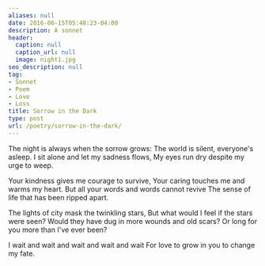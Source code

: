 ```yaml
---
aliases: null
date: 2016-06-15T05:48:23-04:00
description: A sonnet
header:
  caption: null
  caption_url: null
  image: night1.jpg
seo_description: null
tag:
- Sonnet
- Poem
- Love
- Loss
title: Sorrow in the Dark
type: post
url: /poetry/sorrow-in-the-dark/
---
```


The night is always when the sorrow grows:
The world is silent, everyone's asleep.
I sit alone and let my sadness flows,
My eyes run dry despite my urge to weep.

Your kindness gives me courage to survive,
Your caring touches me and warms my heart.
But all your words and words cannot revive
The sense of life that has been ripped apart.

The lights of city mask the twinkling stars,
But what would I feel if the stars were seen?
Would they have dug in more wounds and old scars?
Or long for you more than I've ever been?

I wait and wait and wait and wait and wait
For love to grow in you to change my fate.
